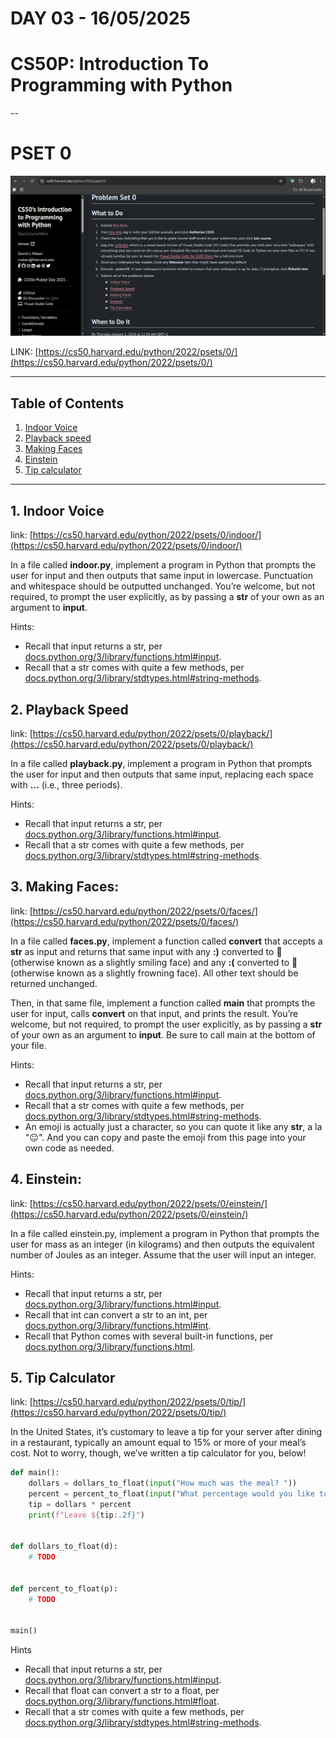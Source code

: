 # **DAY 03 - 16/05/2025**

# **CS50P: Introduction To Programming with Python**

--

# PSET 0
![Pset0](pset0.png)

LINK: [https://cs50.harvard.edu/python/2022/psets/0/](https://cs50.harvard.edu/python/2022/psets/0/)
 
 ---

## Table of Contents
1. [Indoor Voice](#1-indoor-voice)
2. [Playback speed](#2-playback-speed)
3. [Making Faces](#3-making-faces)
4. [Einstein](#4-einstein)
5. [Tip calculator](#5-tip-calculator)

---

## 1. Indoor Voice
link: [https://cs50.harvard.edu/python/2022/psets/0/indoor/](https://cs50.harvard.edu/python/2022/psets/0/indoor/)

In a file called **indoor.py**, implement a program in Python that prompts the user for input and then outputs that same input in lowercase. Punctuation and whitespace should be outputted unchanged. You’re welcome, but not required, to prompt the user explicitly, as by passing a **str** of your own as an argument to **input**.

Hints:
 - Recall that input returns a str, per [docs.python.org/3/library/functions.html#input](docs.python.org/3/library/functions.html#input).
 - Recall that a str comes with quite a few methods, per [docs.python.org/3/library/stdtypes.html#string-methods](docs.python.org/3/library/stdtypes.html#string-methods).

## 2. Playback Speed
link: [https://cs50.harvard.edu/python/2022/psets/0/playback/](https://cs50.harvard.edu/python/2022/psets/0/playback/)

In a file called **playback.py**, implement a program in Python that prompts the user for input and then outputs that same input, replacing each space with **...** (i.e., three periods).

Hints:
 - Recall that input returns a str, per [docs.python.org/3/library/functions.html#input](docs.python.org/3/library/functions.html#input).
 - Recall that a str comes with quite a few methods, per [docs.python.org/3/library/stdtypes.html#string-methods](docs.python.org/3/library/stdtypes.html#string-methods).

## 3. Making Faces:
link: [https://cs50.harvard.edu/python/2022/psets/0/faces/](https://cs50.harvard.edu/python/2022/psets/0/faces/)

In a file called **faces.py**, implement a function called **convert** that accepts a **str** as input and returns that same input with any **:)** converted to 🙂 (otherwise known as a slightly smiling face) and any **:(** converted to 🙁 (otherwise known as a slightly frowning face). All other text should be returned unchanged.

Then, in that same file, implement a function called **main** that prompts the user for input, calls **convert** on that input, and prints the result. You’re welcome, but not required, to prompt the user explicitly, as by passing a **str** of your own as an argument to **input**. Be sure to call main at the bottom of your file.

Hints:
 - Recall that input returns a str, per [docs.python.org/3/library/functions.html#input](docs.python.org/3/library/functions.html#input).
 - Recall that a str comes with quite a few methods, per [docs.python.org/3/library/stdtypes.html#string-methods](docs.python.org/3/library/stdtypes.html#string-methods).
 - An emoji is actually just a character, so you can quote it like any **str**, a la "😐". And you can copy and paste the emoji from this page into your own code as needed.

## 4. Einstein:
link: [https://cs50.harvard.edu/python/2022/psets/0/einstein/](https://cs50.harvard.edu/python/2022/psets/0/einstein/)

In a file called einstein.py, implement a program in Python that prompts the user for mass as an integer (in kilograms) and then outputs the equivalent number of Joules as an integer. Assume that the user will input an integer.

Hints:
 - Recall that input returns a str, per [docs.python.org/3/library/functions.html#input](docs.python.org/3/library/functions.html#input).
 - Recall that int can convert a str to an int, per [docs.python.org/3/library/functions.html#int](docs.python.org/3/library/functions.html#int).
 - Recall that Python comes with several built-in functions, per [docs.python.org/3/library/functions.html](docs.python.org/3/library/functions.html).

## 5. Tip Calculator
link: [https://cs50.harvard.edu/python/2022/psets/0/tip/](https://cs50.harvard.edu/python/2022/psets/0/tip/)

In the United States, it’s customary to leave a tip for your server after dining in a restaurant, typically an amount equal to 15% or more of your meal’s cost. Not to worry, though, we’ve written a tip calculator for you, below!

```python
def main():
    dollars = dollars_to_float(input("How much was the meal? "))
    percent = percent_to_float(input("What percentage would you like to tip? "))
    tip = dollars * percent
    print(f"Leave ${tip:.2f}")


def dollars_to_float(d):
    # TODO


def percent_to_float(p):
    # TODO


main()
```

Hints
 - Recall that input returns a str, per [docs.python.org/3/library/functions.html#input](docs.python.org/3/library/functions.html#input).
 - Recall that float can convert a str to a float, per [docs.python.org/3/library/functions.html#float](docs.python.org/3/library/functions.html#float).
 - Recall that a str comes with quite a few methods, per [docs.python.org/3/library/stdtypes.html#string-methods](docs.python.org/3/library/stdtypes.html#string-methods).